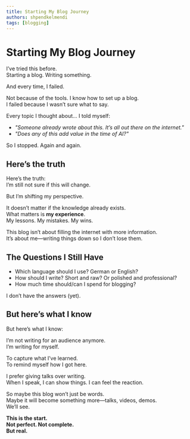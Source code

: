 ```yaml
---
title: Starting My Blog Journey
authors: shpendkelmendi
tags: [blogging]
---
```


# Starting My Blog Journey

I’ve tried this before.  
Starting a blog. Writing something.  

And every time, I failed.  

Not because of the tools. I know how to set up a blog.  
I failed because I wasn’t sure what to say.  

Every topic I thought about… I told myself:  
- *"Someone already wrote about this. It’s all out there on the internet."*  
- *"Does any of this add value in the time of AI?"*  

So I stopped. Again and again.  

<!-- truncate -->

## Here’s the truth

Here’s the truth:  
I’m still not sure if this will change.  

But I’m shifting my perspective.  

It doesn’t matter if the knowledge already exists.  
What matters is **my experience**.  
My lessons. My mistakes. My wins.  

This blog isn’t about filling the internet with more information.  
It’s about me—writing things down so I don’t lose them.  

## The Questions I Still Have

- Which language should I use? German or English?  
- How should I write? Short and raw? Or polished and professional?  
- How much time should/can I spend for blogging?

I don’t have the answers (yet).  

## But here’s what I know

But here’s what I know:  

I’m not writing for an audience anymore.  
I’m writing for myself.  

To capture what I’ve learned.  
To remind myself how I got here.  

I prefer giving talks over writing.  
When I speak, I can show things. I can feel the reaction.  

So maybe this blog won’t just be words.  
Maybe it will become something more—talks, videos, demos.  
We’ll see.  

**This is the start.  
Not perfect. Not complete.  
But real.**
